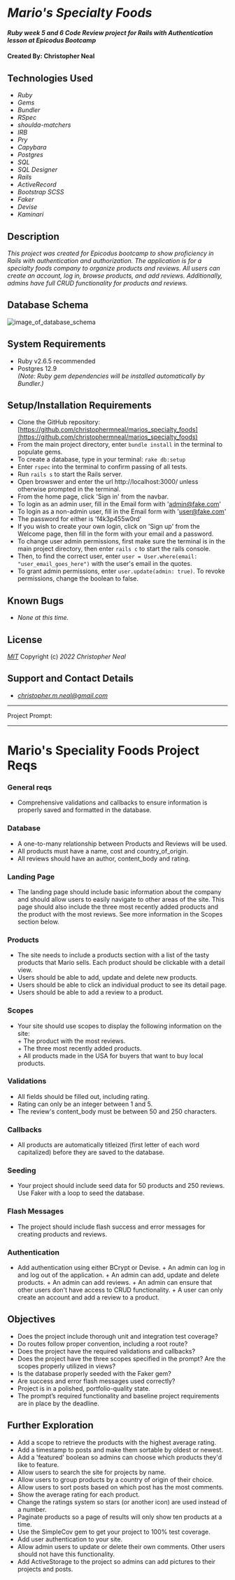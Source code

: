 # _Mario's Specialty Foods_

#### _Ruby week 5 and 6 Code Review project for Rails with Authentication lesson at Epicodus Bootcamp_

#### Created By: **Christopher Neal**

## Technologies Used

* _Ruby_
* _Gems_
* _Bundler_
* _RSpec_
* _shoulda-matchers_
* _IRB_
* _Pry_
* _Capybara_
* _Postgres_
* _SQL_
* _SQL Designer_
* _Rails_
* _ActiveRecord_
* _Bootstrap SCSS_
* _Faker_
* _Devise_
* _Kaminari_

## Description

_This project was created for Epicodus bootcamp to show proficiency in Rails with authentication and authorization. The application is for a specialty foods company to organize products and reviews._ 
_All users can create an account, log in, browse products, and add reviews._
_Additionally, admins have full CRUD functionality for products and reviews._

## Database Schema

![image_of_database_schema](./public/marios_specialty_foods_db_schema.png)

## System Requirements

* Ruby v2.6.5 recommended
* Postgres 12.9  
_(Note: Ruby gem dependencies will be installed automatically by Bundler.)_

## Setup/Installation Requirements

* Clone the GitHub repository: [https://github.com/christophermneal/marios_specialty_foods](https://github.com/christophermneal/marios_specialty_foods)
* From the main project directory, enter `bundle install` in the terminal to populate gems.
* To create a database, type in your terminal: 
      `rake db:setup`
* Enter `rspec` into the terminal to confirm passing of all tests.
* Run `rails s` to start the Rails server.
* Open browswer and enter the url http://localhost:3000/ unless otherwise prompted in the terminal.
* From the home page, click 'Sign in' from the navbar.
* To login as an admin user, fill in the Email form with 'admin@fake.com'
* To login as a non-admin user, fill in the Email form with 'user@fake.com'
* The password for either is 'f4k3p455w0rd'
* If you wish to create your own login, click on 'Sign up' from the Welcome page, then fill in the form with your email and a password.
* To change user admin permissions, first make sure the terminal is in the main project directory, then enter `rails c` to start the rails console.
* Then, to find the correct user, enter `user = User.where(email: "user_email_goes_here")` with the user's email in the quotes.
* To grant admin permissions, enter `user.update(admin: true)`. To revoke permissions, change the boolean to false.

## Known Bugs

* _None at this time._

## License

_[MIT](https://opensource.org/licenses/MIT)_
Copyright (c) _2022_ _Christopher Neal_

## Support and Contact Details
* _[christopher.m.neal@gmail.com](mailto:christopher.m.neal@gmail.com)_


***************
Project Prompt:
***************
# Mario's Speciality Foods Project Reqs
### General reqs
* Comprehensive validations and callbacks to ensure information is properly saved and formatted in the database.

### Database
* A one-to-many relationship between Products and Reviews will be used.
* All products must have a name, cost and country_of_origin.
* All reviews should have an author, content_body and rating.

### Landing Page
* The landing page should include basic information about the company and should allow users to easily navigate to other areas of the site. This page should also include the three most recently added products and the product with the most reviews. See more information in the Scopes section below.

### Products
* The site needs to include a products section with a list of the tasty products that Mario sells. Each product should be clickable with a detail view.
* Users should be able to add, update and delete new products.
* Users should be able to click an individual product to see its detail page.
* Users should be able to add a review to a product.

### Scopes
* Your site should use scopes to display the following information on the site:  
      + The product with the most reviews.  
      + The three most recently added products.  
      + All products made in the USA for buyers that want to buy local products.  

### Validations
* All fields should be filled out, including rating.
* Rating can only be an integer between 1 and 5.
* The review's content_body must be between 50 and 250 characters.

### Callbacks
* All products are automatically titleized (first letter of each word capitalized) before they are saved to the database.

### Seeding
* Your project should include seed data for 50 products and 250 reviews. Use Faker with a loop to seed the database.

### Flash Messages
* The project should include flash success and error messages for creating products and reviews.

### Authentication
* Add authentication using either BCrypt or Devise.
      + An admin can log in and log out of the application.
      + An admin can add, update and delete products.
      + An admin can add reviews.
      + An admin can ensure that other users don't have access to CRUD functionality.
      + A user can only create an account and add a review to a product.

## Objectives
* Does the project include thorough unit and integration test coverage?
* Do routes follow proper convention, including a root route?
* Does the project have the required validations and callbacks?
* Does the project have the three scopes specified in the prompt? Are the scopes properly utilized in views?
* Is the database properly seeded with the Faker gem?
* Are success and error flash messages used correctly?
* Project is in a polished, portfolio-quality state.
* The prompt’s required functionality and baseline project requirements are in place by the deadline.

## Further Exploration
* Add a scope to retrieve the products with the highest average rating.
* Add a timestamp to posts and make them sortable by oldest or newest.
* Add a 'featured' boolean so admins can choose which products they'd like to feature.
* Allow users to search the site for projects by name.
* Allow users to group products by a country of origin of their choice.
* Allow users to sort posts based on which post has the most comments.
* Show the average rating for each product.
* Change the ratings system so stars (or another icon) are used instead of a number.
* Paginate products so a page of results will only show ten products at a time.
* Use the SimpleCov gem to get your project to 100% test coverage.
* Add user authentication to your site.
* Allow admin users to update or delete their own comments. Other users should not have this functionality.
* Add ActiveStorage to the project so admins can add pictures to their projects and posts.